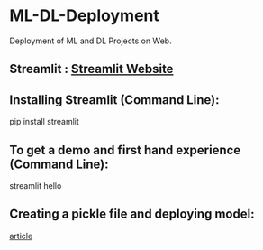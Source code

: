 # ML-DL-Deployment
Deployment of ML and DL Projects on Web.

## Streamlit : [Streamlit Website](https://www.streamlit.io/)

## Installing Streamlit (Command Line):

pip install streamlit

## To get a demo and first hand experience (Command Line):

streamlit hello

## Creating a pickle file and deploying model:

[article](https://www.geeksforgeeks.org/deploy-a-machine-learning-model-using-streamlit-library/)

